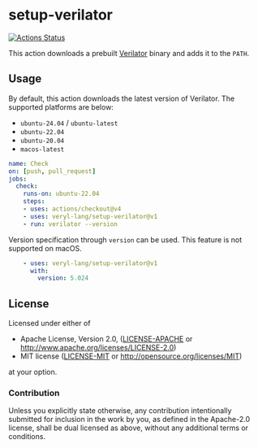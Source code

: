 # setup-verilator

[![Actions Status](https://github.com/veryl-lang/setup-verilator/workflows/Tests/badge.svg)](https://github.com/veryl-lang/setup-verilator/actions)

This action downloads a prebuilt [Verilator](https://github.com/verilator/verilator) binary and adds it to the `PATH`.

## Usage

By default, this action downloads the latest version of Verilator.
The supported platforms are below:

* `ubuntu-24.04` / `ubuntu-latest`
* `ubuntu-22.04`
* `ubuntu-20.04`
* `macos-latest`

```yaml
name: Check
on: [push, pull_request]
jobs:
  check:
    runs-on: ubuntu-22.04
    steps:
    - uses: actions/checkout@v4
    - uses: veryl-lang/setup-verilator@v1
    - run: verilator --version
```

Version specification through `version` can be used.
This feature is not supported on macOS.

```yaml
    - uses: veryl-lang/setup-verilator@v1
      with:
        version: 5.024
```

## License

Licensed under either of

 * Apache License, Version 2.0, ([LICENSE-APACHE](LICENSE-APACHE) or http://www.apache.org/licenses/LICENSE-2.0)
 * MIT license ([LICENSE-MIT](LICENSE-MIT) or http://opensource.org/licenses/MIT)

at your option.

### Contribution

Unless you explicitly state otherwise, any contribution intentionally
submitted for inclusion in the work by you, as defined in the Apache-2.0
license, shall be dual licensed as above, without any additional terms or
conditions.
